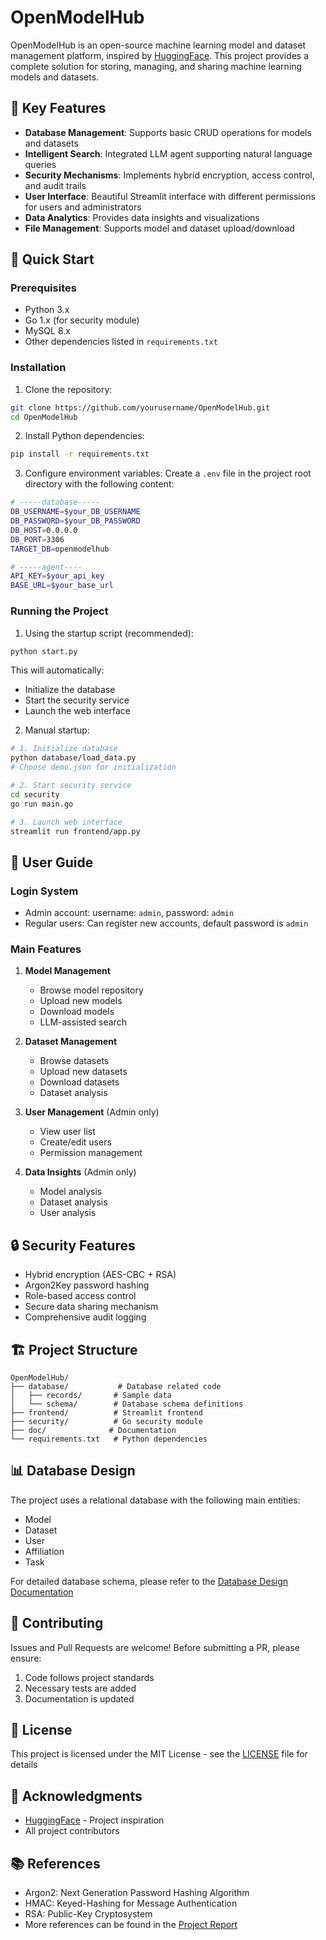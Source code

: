 # OpenModelHub

OpenModelHub is an open-source machine learning model and dataset management platform, inspired by [HuggingFace](https://huggingface.co/). This project provides a complete solution for storing, managing, and sharing machine learning models and datasets.

## 🌟 Key Features

- **Database Management**: Supports basic CRUD operations for models and datasets
- **Intelligent Search**: Integrated LLM agent supporting natural language queries
- **Security Mechanisms**: Implements hybrid encryption, access control, and audit trails
- **User Interface**: Beautiful Streamlit interface with different permissions for users and administrators
- **Data Analytics**: Provides data insights and visualizations
- **File Management**: Supports model and dataset upload/download

## 🚀 Quick Start

### Prerequisites

- Python 3.x
- Go 1.x (for security module)
- MySQL 8.x
- Other dependencies listed in `requirements.txt`

### Installation

1. Clone the repository:

```bash
git clone https://github.com/yourusername/OpenModelHub.git
cd OpenModelHub
```

2. Install Python dependencies:

```bash
pip install -r requirements.txt
```

3. Configure environment variables:
   Create a `.env` file in the project root directory with the following content:

```bash
# -----database-----
DB_USERNAME=$your_DB_USERNAME
DB_PASSWORD=$your_DB_PASSWORD
DB_HOST=0.0.0.0
DB_PORT=3306
TARGET_DB=openmodelhub

# -----agent----
API_KEY=$your_api_key
BASE_URL=$your_base_url
```

### Running the Project

1. Using the startup script (recommended):

```bash
python start.py
```

This will automatically:

- Initialize the database
- Start the security service
- Launch the web interface

2. Manual startup:

```bash
# 1. Initialize database
python database/load_data.py
# Choose demo.json for initialization

# 2. Start security service
cd security
go run main.go

# 3. Launch web interface
streamlit run frontend/app.py
```

## 👥 User Guide

### Login System

- Admin account: username: `admin`, password: `admin`
- Regular users: Can register new accounts, default password is `admin`

### Main Features

1. **Model Management**

   - Browse model repository
   - Upload new models
   - Download models
   - LLM-assisted search

2. **Dataset Management**

   - Browse datasets
   - Upload new datasets
   - Download datasets
   - Dataset analysis

3. **User Management** (Admin only)

   - View user list
   - Create/edit users
   - Permission management

4. **Data Insights** (Admin only)
   - Model analysis
   - Dataset analysis
   - User analysis

## 🔒 Security Features

- Hybrid encryption (AES-CBC + RSA)
- Argon2Key password hashing
- Role-based access control
- Secure data sharing mechanism
- Comprehensive audit logging

## 🏗️ Project Structure

```
OpenModelHub/
├── database/           # Database related code
│   ├── records/       # Sample data
│   └── schema/        # Database schema definitions
├── frontend/          # Streamlit frontend
├── security/          # Go security module
├── doc/              # Documentation
└── requirements.txt   # Python dependencies
```

## 📊 Database Design

The project uses a relational database with the following main entities:

- Model
- Dataset
- User
- Affiliation
- Task

For detailed database schema, please refer to the [Database Design Documentation](doc/demo_and_report/report-UNFINISHED.md#21-database)

## 🤝 Contributing

Issues and Pull Requests are welcome! Before submitting a PR, please ensure:

1. Code follows project standards
2. Necessary tests are added
3. Documentation is updated

## 📝 License

This project is licensed under the MIT License - see the [LICENSE](LICENSE) file for details

## 🙏 Acknowledgments

- [HuggingFace](https://huggingface.co/) - Project inspiration
- All project contributors

## 📚 References

- Argon2: Next Generation Password Hashing Algorithm
- HMAC: Keyed-Hashing for Message Authentication
- RSA: Public-Key Cryptosystem
- More references can be found in the [Project Report](doc/demo_and_report/report-UNFINISHED.md#4-references)
